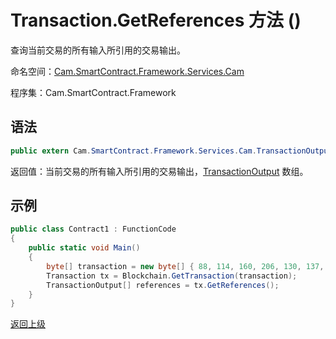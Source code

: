 # Transaction.GetReferences 方法 ()

查询当前交易的所有输入所引用的交易输出。

命名空间：[Cam.SmartContract.Framework.Services.Cam](../../Cam.md)

程序集：Cam.SmartContract.Framework

## 语法

```c#
public extern Cam.SmartContract.Framework.Services.Cam.TransactionOutput[] GetReferences()
```

返回值：当前交易的所有输入所引用的交易输出，[TransactionOutput](../TransactionOutput.md) 数组。

## 示例

```c#
public class Contract1 : FunctionCode
{
    public static void Main()
    {
        byte[] transaction = new byte[] { 88, 114, 160, 206, 130, 137, 41, 94, 119, 120, 242, 71, 232, 244, 3, 20, 165, 69, 182, 232, 106, 185, 119, 239, 183, 65, 174, 220, 157, 251, 28, 215 };
        Transaction tx = Blockchain.GetTransaction(transaction);
        TransactionOutput[] references = tx.GetReferences();
    }
}
```



[返回上级](../Transaction.md)